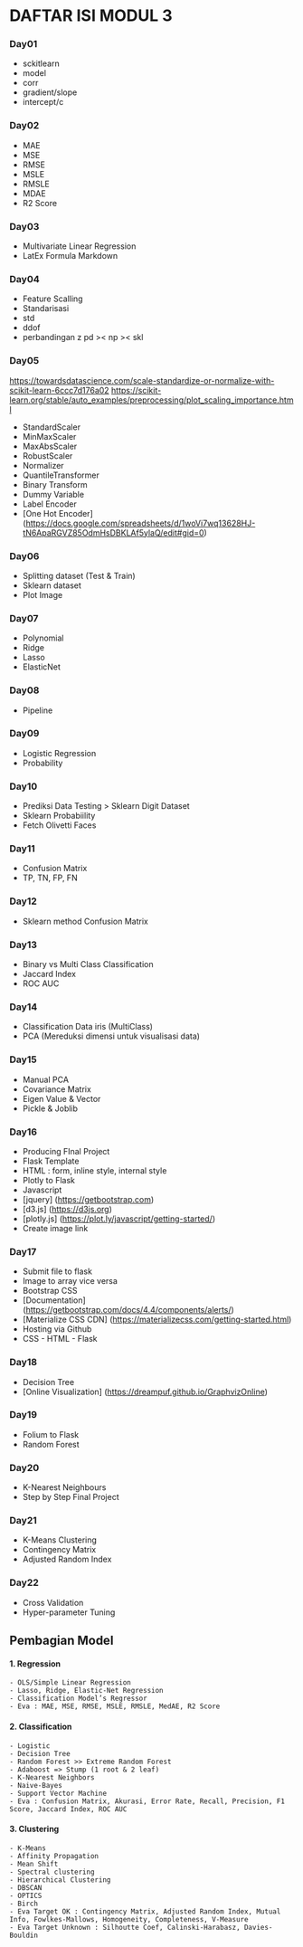 # DAFTAR ISI MODUL 3

### Day01

- sckitlearn
- model
- corr
- gradient/slope
- intercept/c

### Day02

- MAE
- MSE
- RMSE
- MSLE
- RMSLE
- MDAE
- R2 Score

### Day03

- Multivariate Linear Regression
- LatEx Formula Markdown

### Day04

- Feature Scalling
- Standarisasi
- std
- ddof
- perbandingan z pd >< np >< skl

### Day05

https://towardsdatascience.com/scale-standardize-or-normalize-with-scikit-learn-6ccc7d176a02
https://scikit-learn.org/stable/auto_examples/preprocessing/plot_scaling_importance.html
- StandardScaler
- MinMaxScaler
- MaxAbsScaler
- RobustScaler
- Normalizer
- QuantileTransformer
- Binary Transform
- Dummy Variable
- Label Encoder
- [One Hot Encoder] (https://docs.google.com/spreadsheets/d/1woVi7wq13628HJ-tN6ApaRGVZ85OdmHsDBKLAf5ylaQ/edit#gid=0)

### Day06

- Splitting dataset (Test & Train)
- Sklearn dataset
- Plot Image

### Day07

- Polynomial
- Ridge
- Lasso
- ElasticNet

### Day08

- Pipeline

### Day09

- Logistic Regression
- Probability

### Day10

- Prediksi Data Testing > Sklearn Digit Dataset
- Sklearn Probabiility
- Fetch Olivetti Faces

### Day11

- Confusion Matrix
- TP, TN, FP, FN

### Day12

- Sklearn method Confusion Matrix

### Day13
- Binary vs Multi Class Classification
- Jaccard Index
- ROC AUC

### Day14
- Classification Data iris (MultiClass)
- PCA (Mereduksi dimensi untuk visualisasi data)

### Day15
- Manual PCA
- Covariance Matrix
- Eigen Value & Vector
- Pickle & Joblib

### Day16

- Producing FInal Project
- Flask Template
- HTML : form, inline style, internal style
- Plotly to Flask
- Javascript
- [jquery] (https://getbootstrap.com)
- [d3.js] (https://d3js.org)
- [plotly.js] (https://plot.ly/javascript/getting-started/)
- Create image link

### Day17

- Submit file to flask
- Image to array vice versa
- Bootstrap CSS
- [Documentation] (https://getbootstrap.com/docs/4.4/components/alerts/)
- [Materialize CSS CDN] (https://materializecss.com/getting-started.html)
- Hosting via Github
- CSS - HTML - Flask

### Day18

- Decision Tree
- [Online Visualization] (https://dreampuf.github.io/GraphvizOnline)

### Day19

- Folium to Flask
- Random Forest

### Day20

- K-Nearest Neighbours
- Step by Step Final Project

### Day21

- K-Means Clustering
- Contingency Matrix
- Adjusted Random Index

### Day22

- Cross Validation
- Hyper-parameter Tuning


## Pembagian Model
#### 1. Regression
	- OLS/Simple Linear Regression
	- Lasso, Ridge, Elastic-Net Regression
	- Classification Model’s Regressor
	- Eva : MAE, MSE, RMSE, MSLE, RMSLE, MedAE, R2 Score
#### 2. Classification
	- Logistic
	- Decision Tree
	- Random Forest >> Extreme Random Forest
	- Adaboost => Stump (1 root & 2 leaf)
	- K-Nearest Neighbors
	- Naive-Bayes
	- Support Vector Machine
	- Eva : Confusion Matrix, Akurasi, Error Rate, Recall, Precision, F1 Score, Jaccard Index, ROC AUC
#### 3. Clustering
	- K-Means
	- Affinity Propagation
	- Mean Shift
	- Spectral clustering
	- Hierarchical Clustering
	- DBSCAN
	- OPTICS
	- Birch
	- Eva Target OK : Contingency Matrix, Adjusted Random Index, Mutual Info, Fowlkes-Mallows, Homogeneity, Completeness, V-Measure
	- Eva Target Unknown : Silhoutte Coef, Calinski-Harabasz, Davies-Bouldin